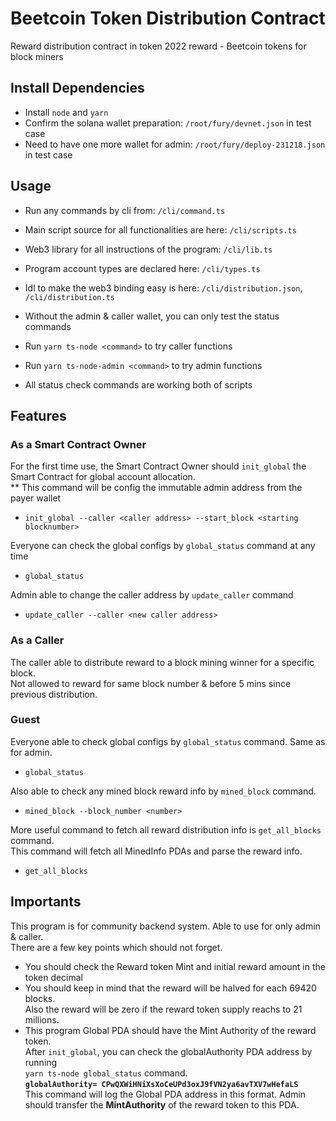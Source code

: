 # Beetcoin Token Distribution Contract

Reward distribution contract in token 2022 reward - Beetcoin tokens for block miners

## Install Dependencies

- Install `node` and `yarn`
- Confirm the solana wallet preparation: `/root/fury/devnet.json` in test case
- Need to have one more wallet for admin: `/root/fury/deploy-231218.json` in test case

## Usage

- Run any commands by cli from: `/cli/command.ts`
- Main script source for all functionalities are here: `/cli/scripts.ts`
- Web3 library for all instructions of the program: `/cli/lib.ts`
- Program account types are declared here: `/cli/types.ts`
- Idl to make the web3 binding easy is here: `/cli/distribution.json`, `/cli/distribution.ts`

- Without the admin & caller wallet, you can only test the status commands
- Run `yarn ts-node <command>` to try caller functions
- Run `yarn ts-node-admin <command>` to try admin functions
- All status check commands are working both of scripts

## Features

### As a Smart Contract Owner

For the first time use, the Smart Contract Owner should `init_global` the Smart Contract for global account allocation. \
\*\* This command will be config the immutable admin address from the payer wallet

- `init_global --caller <caller address> --start_block <starting blocknumber>`

Everyone can check the global configs by `global_status` command at any time

- `global_status`

Admin able to change the caller address by `update_caller` command

- `update_caller --caller <new caller address>`

### As a Caller

The caller able to distribute reward to a block mining winner for a specific block. \
Not allowed to reward for same block number & before 5 mins since previous distribution.

### Guest

Everyone able to check global configs by `global_status` command.
Same as for admin.

- `global_status`

Also able to check any mined block reward info by `mined_block` command.

- `mined_block --block_number <number>`

More useful command to fetch all reward distribution info is `get_all_blocks` command. \
This command will fetch all MinedInfo PDAs and parse the reward info.

- `get_all_blocks`

## Importants

This program is for community backend system. Able to use for only admin & caller. \
There are a few key points which should not forget.

- You should check the Reward token Mint and initial reward amount in the token decimal
- You should keep in mind that the reward will be halved for each 69420 blocks. \
  Also the reward will be zero if the reward token supply reachs to 21 millions.
- This program Global PDA should have the Mint Authority of the reward token. \
  After `init_global`, you can check the globalAuthority PDA address by running \
  `yarn ts-node global_status` command. \
**``` globalAuthority= CPwQXWiHNiXsXoCeUPd3oxJ9fVN2ya6avTXV7wHefaLS ```** \
  This command will log the Global PDA address in this format.
  Admin should transfer the **MintAuthority** of the reward token to this PDA.
